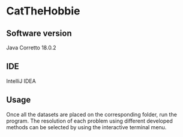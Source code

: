 # CatTheHobbie

## Software version
Java Corretto 18.0.2

## IDE
IntelliJ IDEA

## Usage
Once all the datasets are placed on the corresponding folder, run the program.
The resolution of each problem using different developed methods can be selected by using the interactive terminal menu.
